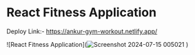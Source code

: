 # React Fitness Application
Deploy Link:- https://ankur-gym-workout.netlify.app/

![React Fitness Application](![Screenshot 2024-07-15 005021](https://github.com/user-attachments/assets/6974c074-4cc8-4157-95aa-9d796c55933a)
)


